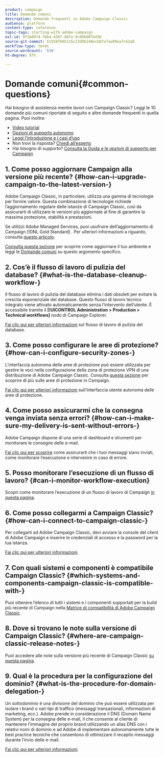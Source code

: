 ```yaml
---
product: campaign
title: Domande comuni
description: Domande frequenti su Adobe Campaign Classic
audience: platform
content-type: reference
topic-tags: starting-with-adobe-campaign
exl-id: 9f1b0974-f8bd-430f-88fe-9c09b0074d3b
source-git-commit: 515587695115c23d9b248ecb87a7ae89ea7c62a0
workflow-type: tm+mt
source-wordcount: '510'
ht-degree: 97%

---
```


# Domande comuni{#common-questions}

Hai bisogno di assistenza mentre lavori con Campaign Classic? Leggi le 10 domande più comuni riportate di seguito e altre domande frequenti in quella pagina. Puoi inoltre:

* [Video tutorial](https://experienceleague.adobe.com/docs/campaign-classic-learn/tutorials/overview.html?lang=it)
* [Opzioni di supporto autonomo](../../platform/using/tutorials.md#how-to-videos)
* [Leggi l’introduzione e i casi d’uso](../../platform/using/tutorials.md#step-by-step-guides)
* Non trovi la risposta? [Chiedi all’esperto](https://experienceleaguecommunities.adobe.com/t5/adobe-campaign-classic/ct-p/adobe-campaign-classic-community)
* Hai bisogno di supporto? [Consulta la Guida e le opzioni di supporto per Campaign](../../support.md)

## 1. Come posso aggiornare Campaign alla versione più recente? {#how-can-i-upgrade-campaign-to-the-latest-version-}

 Adobe Campaign Classic, in particolare, utilizza una gamma di tecnologie per fornire valore. Questa combinazione di tecnologie richiede l’aggiornamento regolare delle istanze di Campaign Classic, così da assicurarti di utilizzare le versioni più aggiornate al fine di garantire la massima protezione, stabilità e prestazioni.

Se utilizzi Adobe Managed Services, puoi usufruire dell’aggiornamento di Campaign [!DNL Gold Standard] . Per ulteriori informazioni a riguardo, consulta [questo articolo](../../rn/using/gs-overview.md).

[Consulta questa sezione](../../production/using/build-upgrade.md) per scoprire come aggiornare il tuo ambiente e leggi le [Domande comuni](../../platform/using/faq-build-upgrade.md) su questo argomento specifico.

## 2. Cos’è il flusso di lavoro di pulizia del database? {#what-is-the-database-cleanup-workflow-}

Il flusso di lavoro di pulizia del database elimina i dati obsoleti per evitare la crescita esponenziale del database. Questo flusso di lavoro tecnico integrato viene attivato automaticamente senza l’intervento dell’utente. È accessibile tramite il **[!UICONTROL Administration > Production > Technical workflows]** nodo di Campaign Explorer.

[Fai clic qui per ulteriori informazioni](../../production/using/database-cleanup-workflow.md) sul flusso di lavoro di pulizia del database.

## 3. Come posso configurare le aree di protezione? {#how-can-i-configure-security-zones-}

L’interfaccia autonoma delle aree di protezione può essere utilizzata per gestire le voci nella configurazione della zona di protezione VPN di una distribuzione di Adobe Campaign Classic. Consulta [questa sezione](../../installation/using/security-zones.md) per scoprire di più sulle aree di protezione in Campaign.

[Fai clic qui per ulteriori informazioni](https://helpx.adobe.com/it/campaign/kb/configuring-security-zones-self-service.html) sull’interfaccia utente autonoma delle aree di protezione.

## 4. Come posso assicurarmi che la consegna venga inviata senza errori? {#how-can-i-make-sure-my-delivery-is-sent-without-errors-}

 Adobe Campaign dispone di una serie di dashboard e strumenti per monitorare le consegne delle e-mail.

[Fai clic qui per scoprire](../../delivery/using/about-delivery-monitoring.md) come assicurarti che i tuoi messaggi siano inviati, come monitorare l’esecuzione e intervenire in caso di errore.

## 5. Posso monitorare l’esecuzione di un flusso di lavoro? {#can-i-monitor-workflow-execution}

Scopri come monitorare l’esecuzione di un flusso di lavoro di Campaign [in questa pagina](../../workflow/using/starting-a-workflow.md).

## 6. Come posso collegarmi a Campaign Classic? {#how-can-i-connect-to-campaign-classic-}

Per collegarti ad Adobe Campaign Classic, devi avviare la console del client di Adobe Campaign e inserire le credenziali di accesso e la password per la tua istanza.

[Fai clic qui per ulteriori informazioni](../../platform/using/launching-adobe-campaign.md).

## 7. Con quali sistemi e componenti è compatibile Campaign Classic? {#which-systems-and-components-campaign-classic-is-compatible-with-}

Puoi ottenere l’elenco di tutti i sistemi e i componenti supportati per la build più recente di Campaign nella [Matrice di compatibilità di Adobe Campaign Classic](../../rn/using/compatibility-matrix.md).

## 8. Dove si trovano le note sulla versione di Campaign Classic? {#where-are-campaign-classic-release-notes-}

Puoi accedere alle note sulla versione più recente di Campaign Classic [su questa pagina](../../rn/using/latest-release.md).

## 9. Qual è la procedura per la configurazione del dominio? {#what-is-the-procedure-for-domain-delegation-}

Un sottodominio è una divisione del dominio che può essere utilizzata per isolare i brand o vari tipi di traffico (messaggi transazionali, informazioni di marketing, ecc.).
Adobe prende in considerazione il DNS (Domain Name System) per la consegna delle e-mail, il che consente al cliente di mantenere l’immagine del proprio brand utilizzando un alias DNS con i relativi nomi di dominio e ad Adobe di implementare autonomamente tutte le best practice tecniche che consentono di ottimizzare il recapito messaggi durante l’invio delle e-mail.

[Fai clic qui per ulteriori informazioni](https://helpx.adobe.com/it/campaign/kb/domain-name-delegation.html).
